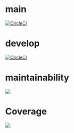 # main
[![CircleCI](https://dl.circleci.com/status-badge/img/gh/um-computacion-tm/scrabble-2023-Marimar03/tree/main.svg?style=svg)](https://dl.circleci.com/status-badge/redirect/gh/um-computacion-tm/scrabble-2023-Marimar03/tree/main)

# develop
[![CircleCI](https://dl.circleci.com/status-badge/img/gh/um-computacion-tm/scrabble-2023-Marimar03/tree/develop.svg?style=svg)](https://dl.circleci.com/status-badge/redirect/gh/um-computacion-tm/scrabble-2023-Marimar03/tree/develop)
# maintainability
<a href="https://codeclimate.com/github/um-computacion-tm/scrabble-2023-Marimar03/maintainability"><img src="https://api.codeclimate.com/v1/badges/a5be8f03567c493eb3f9/maintainability" /></a>

# Coverage
<a href="https://codeclimate.com/github/um-computacion-tm/scrabble-2023-Marimar03/test_coverage"><img src="https://api.codeclimate.com/v1/badges/a5be8f03567c493eb3f9/test_coverage" /></a>